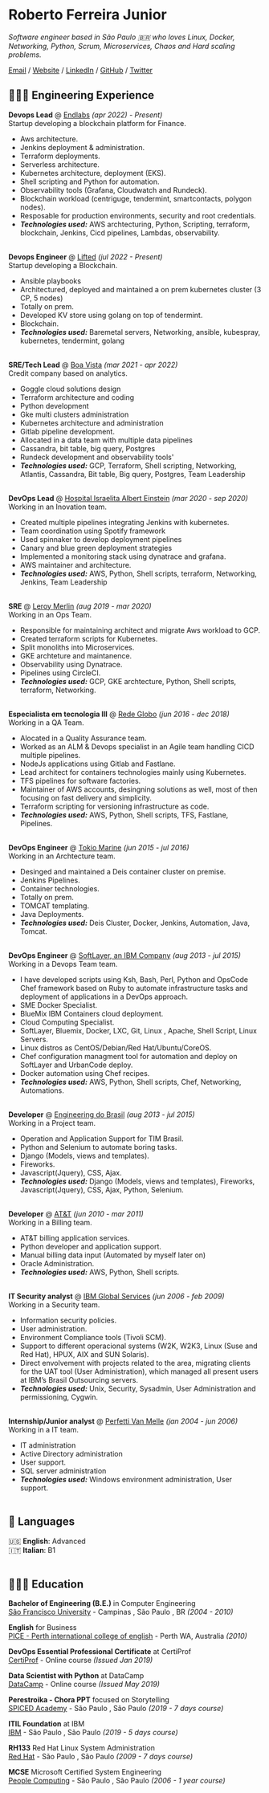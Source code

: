 # Roberto Ferreira Junior

_Software engineer based in São Paulo 🇧🇷 who loves Linux, Docker, Networking, Python, Scrum, Microservices, Chaos and Hard scaling problems._ <br>

[Email](mailto:hello@workwithroberto.com) / [Website](https://workwithroberto.com/) / [LinkedIn](https://www.linkedin.com/in/robeferre/) / [GitHub](https://github.com/robeferre/) / [Twitter](https://twitter.com/robeferre/) 

## 👩🏼‍💻 Engineering Experience

**Devops Lead** @ [Endlabs](https://end-labs.io/) _(apr 2022) - Present)_ <br>
Startup developing a blockchain platform for Finance.
  - Aws architecture.
  - Jenkins deployment & administration.
  - Terraform deployments.
  - Serverless architecture.
  - Kubernetes architecture, deployment (EKS).
  - Shell scripting and Python for automation.
  - Observability tools (Grafana, Cloudwatch and Rundeck).
  - Blockchain workload (centriguge, tendermint, smartcontacts, polygon nodes).
  - Resposable for production environments, security and root credentials.
  - **_Technologies used:_** AWS archtecturing, Python, Scripting, terraform, blockchain, Jenkins, Cicd pipelines, Lambdas, observability.
<br><br>

**Devops Engineer** @ [Lifted](https://www.liftedinit.org/) _(jul 2022 - Present)_ <br>
Startup developing a Blockchain.
  - Ansible playbooks
  - Architectured, deployed and maintained a on prem kubernetes cluster (3 CP, 5 nodes)
  - Totally on prem.
  - Developed KV store using golang on top of tendermint.
  - Blockchain.
  - **_Technologies used:_** Baremetal servers, Networking, ansible, kubespray, kubernetes, tendermint, golang
<br><br>

**SRE/Tech Lead** @ [Boa Vista](https://www.consumidorpositivo.com.br/) _(mar 2021 - apr 2022)_ <br>
Credit company based on analytics.
  - Goggle cloud solutions design
  - Terraform architecture and coding
  - Python development
  - Gke multi clusters administration
  - Kubernetes architecture and administration
  - Gitlab pipeline development.
  - Allocated in a data team with multiple data pipelines
  - Cassandra, bit table, big query, Postgres
  - Rundeck development and observability tools'
  - **_Technologies used:_** GCP, Terraform, Shell scripting, Networking, Atlantis, Cassandra, Bit table, Big query, Postgres, Team Leadership
<br><br>

**DevOps Lead** @ [Hospital Israelita Albert Einstein](https://www.einstein.br/Pages/Home.aspx) _(mar 2020 - sep 2020)_ <br>
Working in an Inovation team.
  - Created multiple pipelines integrating Jenkins with kubernetes. 
  - Team coordination using Spotify framework
  - Used spinnaker to develop deployment pipelines
  - Canary and blue green deployment strategies
  - Implemented a monitoring stack using dynatrace and grafana.
  - AWS maintainer and architecture.
  - **_Technologies used:_** AWS, Python, Shell scripts, terraform, Networking, Jenkins, Team Leadership
<br><br>

**SRE** @ [Leroy Merlin](https://www.leroymerlin.com.br/) _(aug 2019 - mar 2020)_ <br>
Working in an Ops Team.
  - Responsible for maintaining architect and migrate Aws workload to GCP.
  - Created terraform scripts for Kubernetes.
  - Split monoliths into Microservices.
  - GKE archteture and maintanence.
  - Observability using Dynatrace.
  - Pipelines using CircleCI.
  - **_Technologies used:_** GCP, GKE archtecture, Python, Shell scripts, terraform, Networking.
<br><br>

**Especialista em tecnologia III** @ [Rede Globo](https://redeglobo.globo.com/) _(jun 2016 - dec 2018)_ <br>
Working in a QA Team.
  - Alocated in a Quality Assurance team.
  - Worked as an ALM & Devops specialist in an Agile team handling CICD multiple pipelines.
  - NodeJs applications using Gitlab and Fastlane.
  - Lead architect for containers technologies mainly using Kubernetes.
  - TFS pipelines for software factories. 
  - Maintainer of AWS accounts, desingning solutions as well, most of then focusing on fast delivery and simplicity. 
  - Terraform scripting for versioning infrastructure as code. 
  - **_Technologies used:_** AWS, Python, Shell scripts, TFS, Fastlane, Pipelines.
<br><br>

**DevOps Engineer** @ [Tokio Marine](https://www.leroymerlin.com.br/) _(jun 2015 - jul 2016)_ <br>
Working in an Archtecture team.
  - Desinged and maintained a Deis container cluster on premise.
  - Jenkins Pipelines.
  - Container technologies.
  - Totally on prem.
  - TOMCAT templating.
  - Java Deployments.
  - **_Technologies used:_** Deis Cluster, Docker, Jenkins, Automation, Java, Tomcat.
<br><br>

**DevOps Engineer** @ [SoftLayer, an IBM Company](https://www.ibm.com) _(aug 2013 - jul 2015)_ <br>
Working in a Devops Team team.
  - I have developed scripts using Ksh, Bash, Perl, Python and OpsCode Chef framework based on Ruby to automate infrastructure tasks and deployment of applications in a DevOps approach.
  - SME Docker Specialist.
  - BlueMix IBM Containers cloud deployment.
  - Cloud Computing Specialist.
  - SoftLayer, Bluemix, Docker, LXC, Git, Linux , Apache, Shell Script, Linux Servers.
  - Linux distros as CentOS/Debian/Red Hat/Ubuntu/CoreOS.
  - Chef configuration managment tool for automation and deploy on SoftLayer and UrbanCode deploy.
  - Docker automation using Chef recipes.
  - **_Technologies used:_** AWS, Python, Shell scripts, Chef, Networking, Automations.
<br><br>

**Developer** @ [Engineering do Brasil](https://www.engdb.com.br/) _(aug 2013 - jul 2015)_ <br>
Working in a Project team.
  - Operation and Application Support for TIM Brasil.
  - Python and Selenium to automate boring tasks.
  - Django (Models, views and templates).
  - Fireworks.
  - Javascript(Jquery), CSS, Ajax.
  - **_Technologies used:_** Django (Models, views and templates), Fireworks, Javascript(Jquery), CSS, Ajax, Python, Selenium.
<br><br>

**Developer** @ [AT&T](https://www.ibm.com) _(jun 2010 - mar 2011)_ <br>
Working in a Billing team.
  - AT&T billing application services.
  - Python developer and application support.
  - Manual billing data input (Automated by myself later on)
  - Oracle Administration.
  - **_Technologies used:_** AWS, Python, Shell scripts.
<br><br>

**IT Security analyst** @ [IBM Global Services](https://www.ibm.com) _(jun 2006 - feb 2009)_ <br>
Working in a Security team.
  - Information security policies.
  - User administration.
  - Environment Compliance tools (Tivoli SCM).
  - Support to different operacional systems (W2K, W2K3, Linux (Suse and Red Hat), HPUX, AIX and SUN Solaris).
  - Direct envolvement with projects related to the area, migrating clients for the UAT tool (User Administration), which managed all present users at IBM’s Brasil Outsourcing servers.
  - **_Technologies used:_** Unix, Security, Sysadmin, User Administration and permissioning, Cygwin.
<br><br>

**Internship/Junior analyst** @ [Perfetti Van Melle](https://www.perfettivanmelle.com/) _(jan 2004 - jun 2006)_ <br>
Working in a IT team.
  - IT administration
  - Active Directory administration
  - User support.
  - SQL server administration
  - **_Technologies used:_** Windows environment administration, User support.
<br><br>


## 💬 Languages

🇺🇸 **English**: Advanced <br>
🇮🇹 **Italian**: B1
<br><br>

## 👩🏼‍🎓 Education

**Bachelor of Engineering (B.E.)** in Computer Engineering<br>
[São Francisco University](https://www.usf.edu.br/) - Campinas , São Paulo , BR _(2004 - 2010)_ <br>

**English** for Business<br>
[PICE - Perth international college of english](https://www.pice.edu/) - Perth WA, Australia _(2010)_ <br>

**DevOps Essential Professional Certificate** at CertiProf<br>
[CertiProf](https://www.ibm.com/) - Online course _(Issued Jan 2019)_ <br>

**Data Scientist with Python** at DataCamp<br>
[DataCamp](https://www.datacamp.com/) - Online course _(Issued May 2019)_ <br>

**Perestroika - Chora PPT** focused on Storytelling<br>
[SPICED Academy](https://www.perestroika.com.br/) - São Paulo , São Paulo _(2019 - 7 days course)_ <br>

**ITIL Foundation** at IBM<br>
[IBM](https://www.ibm.com/) - São Paulo , São Paulo _(2019 - 5 days course)_ <br>

**RH133** Red Hat Linux System Administration<br>
[Red Hat](https://www.redhat.com/) - São Paulo , São Paulo _(2009 - 7 days course)_ <br>

**MCSE** Microsoft Certified System Engineering<br>
[People Computing](https://www.ibm.com/) - São Paulo , São Paulo _(2006 - 1 year course)_ <br>

